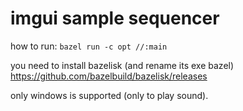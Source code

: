 # imgui sample sequencer

how to run: `bazel run -c opt //:main`

you need to install bazelisk (and rename its exe bazel) https://github.com/bazelbuild/bazelisk/releases

only windows is supported (only to play sound).
